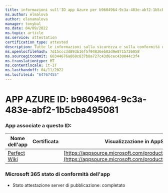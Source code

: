 ```yaml
---
title: informazioni sull'ID app Azure per b9604964-9c3a-483e-abf2-1b5cba495081
ms.author: elmalova
author: elenamalova
manager: tonybal
ms.date: 04/09/2022
ms.topic: article
ms.service: attestation
certification_type: attested
description: Tutte le informazioni sulla sicurezza e sulla conformità disponibili per b9604964-9c3a-483e-abf2-1b5cba495081.
ms.openlocfilehash: 7d15ccc3d893b16f5f94836eb02d9e8715726058
ms.sourcegitcommit: 60344676a860c837b8a727c43d6cec430044c3f4
ms.translationtype: MT
ms.contentlocale: it-IT
ms.lasthandoff: 04/11/2022
ms.locfileid: "64767455"
---
```

# <a name="azure-app-id-b9604964-9c3a-483e-abf2-1b5cba495081"></a>APP AZURE ID: b9604964-9c3a-483e-abf2-1b5cba495081


### <a name="apps-associated-with-this-id"></a>App associate a questo ID:
| **Nome dell'app** | **Certificata** | **Visualizzazione in AppSource** |
|--------------|---------------|-----------------------|
| [Perfect Wiki](../forward/WA200001679.md) |  | [https://appsource.microsoft.com/product/office/WA200001679](https://appsource.microsoft.com/product/office/WA200001679) |

### <a name="microsoft-365-app-compliance-status"></a>Microsoft 365 stato di conformità dell'app
- Stato attestazione server di pubblicazione: completato
